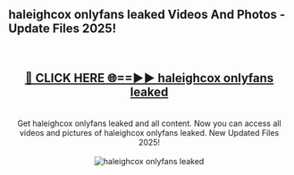 <h2>haleighcox onlyfans leaked Videos And Photos - Update Files 2025!</h2>
<br>
<div align="center">
<h2><a href="https://linkcuts.com/hfmhzwbr" rel="nofollow">🔴 CLICK HERE 🌐==►► haleighcox onlyfans leaked</a></h2>
<br>
Get haleighcox onlyfans leaked and all content. Now you can access all videos and pictures of haleighcox onlyfans leaked. New Updated Files 2025!
<br>
<br>
<a href="https://linkcuts.com/hfmhzwbr" rel="nofollow" data-target="animated-image.originalLink"><img src="https://i.ibb.co.com/WyWwxjT/player-gif2.gif" alt="haleighcox onlyfans leaked" style="max-width: 100%; display: inline-block;" data-target="animated-image.originalImage"></a>
</div>
<br>